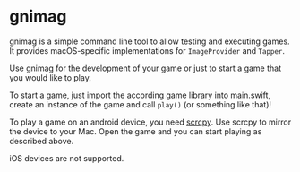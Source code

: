 # gnimag

gnimag is a simple command line tool to allow testing and executing games. It provides macOS-specific implementations for `ImageProvider` and `Tapper`.

Use gnimag for the development of your game or just to start a game that you would like to play.

To start a game, just import the according game library into main.swift, create an instance of the game and call `play()` (or something like that)!

To play a game on an android device, you need [scrcpy](Sources/IO/Scrcpy). Use scrcpy to mirror the device to your Mac. Open the game and you can start playing as described above.

iOS devices are not supported.
